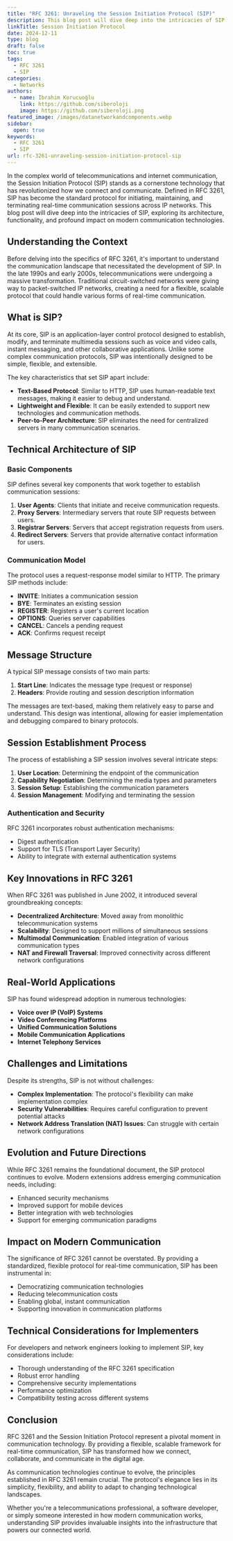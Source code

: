 ```yaml
---
title: "RFC 3261: Unraveling the Session Initiation Protocol (SIP)"
description: This blog post will dive deep into the intricacies of SIP, exploring its architecture, functionality, and profound impact on modern communication technologies.
linkTitle: Session Initiation Protocol
date: 2024-12-11
type: blog
draft: false
toc: true
tags:
  - RFC 3261
  - SIP
categories:
  - Networks
authors:
  - name: İbrahim Korucuoğlu
    link: https://github.com/siberoloji
    image: https://github.com/siberoloji.png
featured_image: /images/datanetworkandcomponents.webp
sidebar:
  open: true
keywords:
  - RFC 3261
  - SIP
url: rfc-3261-unraveling-session-initiation-protocol-sip
---
```

In the complex world of telecommunications and internet communication, the Session Initiation Protocol (SIP) stands as a cornerstone technology that has revolutionized how we connect and communicate. Defined in RFC 3261, SIP has become the standard protocol for initiating, maintaining, and terminating real-time communication sessions across IP networks. This blog post will dive deep into the intricacies of SIP, exploring its architecture, functionality, and profound impact on modern communication technologies.

## Understanding the Context

Before delving into the specifics of RFC 3261, it's important to understand the communication landscape that necessitated the development of SIP. In the late 1990s and early 2000s, telecommunications were undergoing a massive transformation. Traditional circuit-switched networks were giving way to packet-switched IP networks, creating a need for a flexible, scalable protocol that could handle various forms of real-time communication.

## What is SIP?

At its core, SIP is an application-layer control protocol designed to establish, modify, and terminate multimedia sessions such as voice and video calls, instant messaging, and other collaborative applications. Unlike some complex communication protocols, SIP was intentionally designed to be simple, flexible, and extensible.

The key characteristics that set SIP apart include:

- **Text-Based Protocol**: Similar to HTTP, SIP uses human-readable text messages, making it easier to debug and understand.
- **Lightweight and Flexible**: It can be easily extended to support new technologies and communication methods.
- **Peer-to-Peer Architecture**: SIP eliminates the need for centralized servers in many communication scenarios.

## Technical Architecture of SIP

### Basic Components

SIP defines several key components that work together to establish communication sessions:

1. **User Agents**: Clients that initiate and receive communication requests.
2. **Proxy Servers**: Intermediary servers that route SIP requests between users.
3. **Registrar Servers**: Servers that accept registration requests from users.
4. **Redirect Servers**: Servers that provide alternative contact information for users.

### Communication Model

The protocol uses a request-response model similar to HTTP. The primary SIP methods include:

- **INVITE**: Initiates a communication session
- **BYE**: Terminates an existing session
- **REGISTER**: Registers a user's current location
- **OPTIONS**: Queries server capabilities
- **CANCEL**: Cancels a pending request
- **ACK**: Confirms request receipt

## Message Structure

A typical SIP message consists of two main parts:
1. **Start Line**: Indicates the message type (request or response)
2. **Headers**: Provide routing and session description information

The messages are text-based, making them relatively easy to parse and understand. This design was intentional, allowing for easier implementation and debugging compared to binary protocols.

## Session Establishment Process

The process of establishing a SIP session involves several intricate steps:

1. **User Location**: Determining the endpoint of the communication
2. **Capability Negotiation**: Determining the media types and parameters
3. **Session Setup**: Establishing the communication parameters
4. **Session Management**: Modifying and terminating the session

### Authentication and Security

RFC 3261 incorporates robust authentication mechanisms:
- Digest authentication
- Support for TLS (Transport Layer Security)
- Ability to integrate with external authentication systems

## Key Innovations in RFC 3261

When RFC 3261 was published in June 2002, it introduced several groundbreaking concepts:

- **Decentralized Architecture**: Moved away from monolithic telecommunication systems
- **Scalability**: Designed to support millions of simultaneous sessions
- **Multimodal Communication**: Enabled integration of various communication types
- **NAT and Firewall Traversal**: Improved connectivity across different network configurations

## Real-World Applications

SIP has found widespread adoption in numerous technologies:

- **Voice over IP (VoIP) Systems**
- **Video Conferencing Platforms**
- **Unified Communication Solutions**
- **Mobile Communication Applications**
- **Internet Telephony Services**

## Challenges and Limitations

Despite its strengths, SIP is not without challenges:

- **Complex Implementation**: The protocol's flexibility can make implementation complex
- **Security Vulnerabilities**: Requires careful configuration to prevent potential attacks
- **Network Address Translation (NAT) Issues**: Can struggle with certain network configurations

## Evolution and Future Directions

While RFC 3261 remains the foundational document, the SIP protocol continues to evolve. Modern extensions address emerging communication needs, including:

- Enhanced security mechanisms
- Improved support for mobile devices
- Better integration with web technologies
- Support for emerging communication paradigms

## Impact on Modern Communication

The significance of RFC 3261 cannot be overstated. By providing a standardized, flexible protocol for real-time communication, SIP has been instrumental in:

- Democratizing communication technologies
- Reducing telecommunication costs
- Enabling global, instant communication
- Supporting innovation in communication platforms

## Technical Considerations for Implementers

For developers and network engineers looking to implement SIP, key considerations include:

- Thorough understanding of the RFC 3261 specification
- Robust error handling
- Comprehensive security implementations
- Performance optimization
- Compatibility testing across different systems

## Conclusion

RFC 3261 and the Session Initiation Protocol represent a pivotal moment in communication technology. By providing a flexible, scalable framework for real-time communication, SIP has transformed how we connect, collaborate, and communicate in the digital age.

As communication technologies continue to evolve, the principles established in RFC 3261 remain crucial. The protocol's elegance lies in its simplicity, flexibility, and ability to adapt to changing technological landscapes.

Whether you're a telecommunications professional, a software developer, or simply someone interested in how modern communication works, understanding SIP provides invaluable insights into the infrastructure that powers our connected world.
